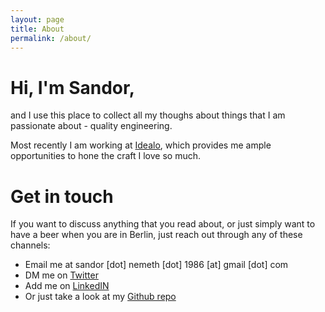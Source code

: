 ```yaml
---
layout: page
title: About
permalink: /about/
---
```


# Hi, I'm Sandor,

and I use this place to collect all my thoughs about things that I am
passionate about - quality engineering.

Most recently I am working at [Idealo](https://idealo.de), which
provides me ample opportunities to hone the craft I love so much.

# Get in touch

If you want to discuss anything that you read about, or just simply want to
have a beer when you are in Berlin, just reach out through any of these 
channels:

* Email me at sandor [dot] nemeth [dot] 1986 [at] gmail [dot] com
* DM me on [Twitter](https://twitter.com/sandor_nemeth)
* Add me on [LinkedIN](https://www.linkedin.com/in/sandornemeth/)
* Or just take a look at my [Github repo](https://github.com/sandor-nemeth)
